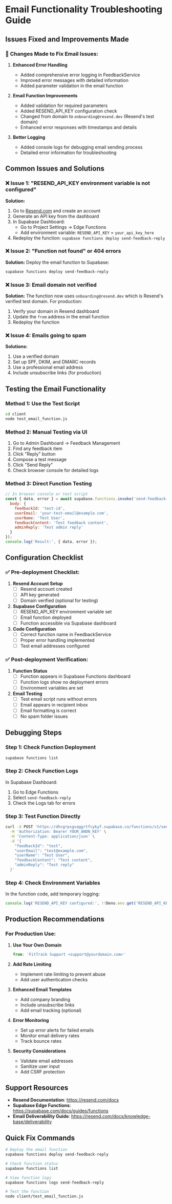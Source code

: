 # Email Functionality Troubleshooting Guide

## Issues Fixed and Improvements Made

### 🔧 **Changes Made to Fix Email Issues:**

1. **Enhanced Error Handling**
   - Added comprehensive error logging in FeedbackService
   - Improved error messages with detailed information
   - Added parameter validation in the email function

2. **Email Function Improvements**
   - Added validation for required parameters
   - Added RESEND_API_KEY configuration check
   - Changed from domain to `onboarding@resend.dev` (Resend's test domain)
   - Enhanced error responses with timestamps and details

3. **Better Logging**
   - Added console logs for debugging email sending process
   - Detailed error information for troubleshooting

## Common Issues and Solutions

### ❌ **Issue 1: "RESEND_API_KEY environment variable is not configured"**

**Solution:**
1. Go to [Resend.com](https://resend.com) and create an account
2. Generate an API key from the dashboard
3. In Supabase Dashboard:
   - Go to Project Settings → Edge Functions
   - Add environment variable: `RESEND_API_KEY` = `your_api_key_here`
4. Redeploy the function: `supabase functions deploy send-feedback-reply`

### ❌ **Issue 2: "Function not found" or 404 errors**

**Solution:**
Deploy the email function to Supabase:
```bash
supabase functions deploy send-feedback-reply
```

### ❌ **Issue 3: Email domain not verified**

**Solution:**
The function now uses `onboarding@resend.dev` which is Resend's verified test domain. For production:
1. Verify your domain in Resend dashboard
2. Update the `from` address in the email function
3. Redeploy the function

### ❌ **Issue 4: Emails going to spam**

**Solutions:**
1. Use a verified domain
2. Set up SPF, DKIM, and DMARC records
3. Use a professional email address
4. Include unsubscribe links (for production)

## Testing the Email Functionality

### **Method 1: Use the Test Script**
```bash
cd client
node test_email_function.js
```

### **Method 2: Manual Testing via UI**
1. Go to Admin Dashboard → Feedback Management
2. Find any feedback item
3. Click "Reply" button
4. Compose a test message
5. Click "Send Reply"
6. Check browser console for detailed logs

### **Method 3: Direct Function Testing**
```javascript
// In browser console or test script
const { data, error } = await supabase.functions.invoke('send-feedback-reply', {
  body: {
    feedbackId: 'test-id',
    userEmail: 'your-test-email@example.com',
    userName: 'Test User',
    feedbackContent: 'Test feedback content',
    adminReply: 'Test admin reply'
  }
});
console.log('Result:', { data, error });
```

## Configuration Checklist

### ✅ **Pre-deployment Checklist:**

1. **Resend Account Setup**
   - [ ] Resend account created
   - [ ] API key generated
   - [ ] Domain verified (optional for testing)

2. **Supabase Configuration**
   - [ ] RESEND_API_KEY environment variable set
   - [ ] Email function deployed
   - [ ] Function accessible via Supabase dashboard

3. **Code Configuration**
   - [ ] Correct function name in FeedbackService
   - [ ] Proper error handling implemented
   - [ ] Test email addresses configured

### ✅ **Post-deployment Verification:**

1. **Function Status**
   - [ ] Function appears in Supabase Functions dashboard
   - [ ] Function logs show no deployment errors
   - [ ] Environment variables are set

2. **Email Testing**
   - [ ] Test email script runs without errors
   - [ ] Email appears in recipient inbox
   - [ ] Email formatting is correct
   - [ ] No spam folder issues

## Debugging Steps

### **Step 1: Check Function Deployment**
```bash
supabase functions list
```

### **Step 2: Check Function Logs**
In Supabase Dashboard:
1. Go to Edge Functions
2. Select `send-feedback-reply`
3. Check the Logs tab for errors

### **Step 3: Test Function Directly**
```bash
curl -X POST 'https://dhcgrpsgvaggrtfcykyf.supabase.co/functions/v1/send-feedback-reply' \
  -H 'Authorization: Bearer YOUR_ANON_KEY' \
  -H 'Content-Type: application/json' \
  -d '{
    "feedbackId": "test",
    "userEmail": "test@example.com",
    "userName": "Test User",
    "feedbackContent": "Test content",
    "adminReply": "Test reply"
  }'
```

### **Step 4: Check Environment Variables**
In the function code, add temporary logging:
```javascript
console.log('RESEND_API_KEY configured:', !!Deno.env.get('RESEND_API_KEY'))
```

## Production Recommendations

### **For Production Use:**

1. **Use Your Own Domain**
   ```javascript
   from: 'FitTrack Support <support@yourdomain.com>'
   ```

2. **Add Rate Limiting**
   - Implement rate limiting to prevent abuse
   - Add user authentication checks

3. **Enhanced Email Templates**
   - Add company branding
   - Include unsubscribe links
   - Add email tracking (optional)

4. **Error Monitoring**
   - Set up error alerts for failed emails
   - Monitor email delivery rates
   - Track bounce rates

5. **Security Considerations**
   - Validate email addresses
   - Sanitize user input
   - Add CSRF protection

## Support Resources

- **Resend Documentation**: https://resend.com/docs
- **Supabase Edge Functions**: https://supabase.com/docs/guides/functions
- **Email Deliverability Guide**: https://resend.com/docs/knowledge-base/deliverability

## Quick Fix Commands

```bash
# Deploy the email function
supabase functions deploy send-feedback-reply

# Check function status
supabase functions list

# View function logs
supabase functions logs send-feedback-reply

# Test the function
node client/test_email_function.js
```
